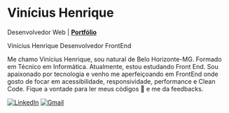 # Vinícius Henrique

Desenvolvedor Web | [**Portfólio**]((https://viniciusdeveloper.netlify.app/))

Vinícius Henrique Desenvolvedor FrontEnd

Me chamo Vinícius Henrique, sou natural de Belo Horizonte-MG. Formado em Técnico em Informática. Atualmente, estou estudando Front End. Sou apaixonado por tecnologia e venho me aperfeiçoando em FrontEnd onde gosto de focar em acessibilidade, responsividade, performance e Clean Code. Fique a vontade para ler meus códigos 🤯 e me da feedbacks.


[![LinkedIn](https://img.shields.io/badge/LinkedIn-0077B5?style=for-the-badge&logo=LinkedIn&logoColor=white)]((https://www.linkedin.com/in/viniciusshenri96/))
[![Gmail](https://img.shields.io/badge/Gmail-EA4335?style=for-the-badge&logo=gmail&logoColor=white)](mailto:viniciush2015@gmail.com)

